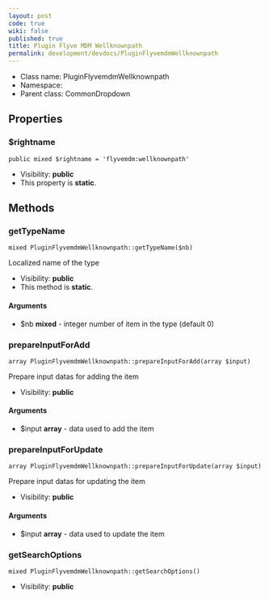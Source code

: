 ```yaml
---
layout: post
code: true
wiki: false
published: true
title: Plugin Flyve MDM Wellknownpath
permalink: development/devdocs/PluginFlyvemdmWellknownpath
---
```


* Class name: PluginFlyvemdmWellknownpath
* Namespace: 
* Parent class: CommonDropdown





Properties
----------


### $rightname

    public mixed $rightname = 'flyvemdm:wellknownpath'





* Visibility: **public**
* This property is **static**.


Methods
-------


### getTypeName

    mixed PluginFlyvemdmWellknownpath::getTypeName($nb)

Localized name of the type



* Visibility: **public**
* This method is **static**.


#### Arguments
* $nb **mixed** - integer  number of item in the type (default 0)



### prepareInputForAdd

    array PluginFlyvemdmWellknownpath::prepareInputForAdd(array $input)

Prepare input datas for adding the item



* Visibility: **public**


#### Arguments
* $input **array** - data used to add the item



### prepareInputForUpdate

    array PluginFlyvemdmWellknownpath::prepareInputForUpdate(array $input)

Prepare input datas for updating the item



* Visibility: **public**


#### Arguments
* $input **array** - data used to update the item



### getSearchOptions

    mixed PluginFlyvemdmWellknownpath::getSearchOptions()





* Visibility: **public**



